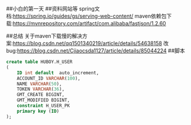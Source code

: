 ##小白的第一天
##资料网站等
spring文档:https://spring.io/guides/gs/serving-web-content/
maven依赖包下载:https://mvnrepository.com/artifact/com.alibaba/fastjson/1.2.60

##总结
关于maven下载慢的解决方案:https://blog.csdn.net/qq1501340219/article/details/54638158
改bug:https://blog.csdn.net/Cjiaocsda1127/article/details/85044224
##脚本
```sql
create table HUBOY.H_USER
(
	ID int default  auto_increment,
	ACCOUNT_ID VARCHAR(100),
	NAME VARCHAR(50),
	TOKEN VARCHAR(36),
	GMT_CREATE BIGINT,
	GMT_MODIFIED BIGINT,
	constraint H_USER_PK
	primary key (ID)
);
```